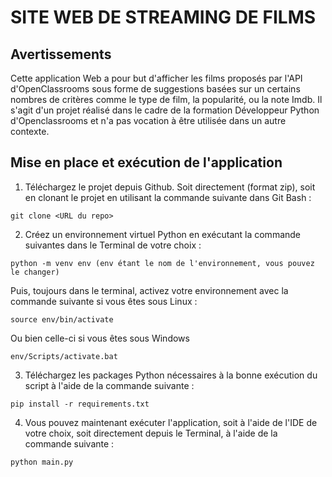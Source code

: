 
# SITE WEB DE STREAMING DE FILMS


## Avertissements

Cette application Web a pour but d'afficher les films proposés par l'API d'OpenClassrooms sous forme de suggestions basées sur un certains nombres de critères comme le type de film, la popularité, ou la note Imdb.
Il s'agit d'un projet réalisé dans le cadre de la formation Développeur Python d'Openclassrooms et n'a pas vocation à être utilisée dans un autre contexte. 

## Mise en place et exécution de l'application

1. Téléchargez le projet depuis Github. Soit directement (format zip), soit en clonant le projet en utilisant la commande suivante dans Git Bash :  
```
git clone <URL du repo>
```
2. Créez un environnement virtuel Python en exécutant la commande suivantes dans le Terminal de votre choix :
```
python -m venv env (env étant le nom de l'environnement, vous pouvez le changer)
```
Puis, toujours dans le terminal, activez votre environnement avec la commande suivante si vous êtes sous Linux :
```
source env/bin/activate
```
Ou bien celle-ci si vous êtes sous Windows
```
env/Scripts/activate.bat
```
3. Téléchargez les packages Python nécessaires à la bonne exécution du script à l'aide de la commande suivante :
```
pip install -r requirements.txt
```
4. Vous pouvez maintenant exécuter l'application, soit à l'aide de l'IDE de votre choix, soit directement depuis le Terminal, à l'aide de la commande suivante :
```		
python main.py
```


